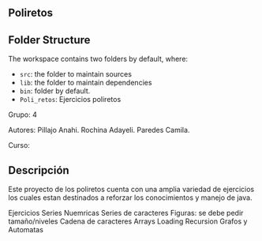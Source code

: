 ## Poliretos

## Folder Structure

The workspace contains two folders by default, where:

- `src`: the folder to maintain sources
- `lib`: the folder to maintain dependencies
- `bin`: folder by default.
- `Poli_retos`: Ejercicios poliretos

Grupo: 4

Autores:
Pillajo Anahi. Rochina Adayeli. Paredes Camila.

Curso: 

## Descripción
Este proyecto de los poliretos cuenta con una amplia variedad de ejercicios los cuales estan destinados a reforzar los conocimientos y manejo de java.

Ejercicios
Series Nuemricas
Series de caracteres
Figuras: se debe pedir tamaño/niveles
Cadena de caracteres
Arrays
Loading
Recursion
Grafos y Automatas
